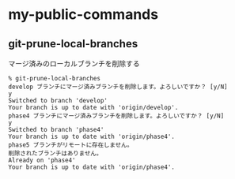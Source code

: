# my-public-commands
## git-prune-local-branches
マージ済みのローカルブランチを削除する

```shell
% git-prune-local-branches
develop ブランチにマージ済みブランチを削除します。よろしいですか？ [y/N]
y
Switched to branch 'develop'
Your branch is up to date with 'origin/develop'.
phase4 ブランチにマージ済みブランチを削除します。よろしいですか？ [y/N]
y
Switched to branch 'phase4'
Your branch is up to date with 'origin/phase4'.
phase5 ブランチがリモートに存在しません。
削除されたブランチはありません。
Already on 'phase4'
Your branch is up to date with 'origin/phase4'.
```
